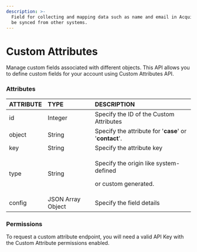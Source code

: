 ```yaml
---
description: >-
  Field for collecting and mapping data such as name and email in Acquire. Can
  be synced from other systems.
---
```


# Custom Attributes

Manage custom fields associated with different objects. This API allows you to define custom fields for your account using Custom Attributes API.

### Attributes 

<table>
  <thead>
    <tr>
      <th style="text-align:left">ATTRIBUTE</th>
      <th style="text-align:left">TYPE</th>
      <th style="text-align:left">DESCRIPTION</th>
    </tr>
  </thead>
  <tbody>
    <tr>
      <td style="text-align:left">id</td>
      <td style="text-align:left">Integer</td>
      <td style="text-align:left">Specify the ID of the Custom Attributes</td>
    </tr>
    <tr>
      <td style="text-align:left">object</td>
      <td style="text-align:left">String</td>
      <td style="text-align:left">Specify the attribute for &apos;<b>case</b>&apos; or &apos;<b>contact</b>&apos;.</td>
    </tr>
    <tr>
      <td style="text-align:left">key</td>
      <td style="text-align:left">String</td>
      <td style="text-align:left">Specify the attribute key</td>
    </tr>
    <tr>
      <td style="text-align:left">type</td>
      <td style="text-align:left">String</td>
      <td style="text-align:left">
        <p>Specify the origin like system-defined</p>
        <p>or custom generated.</p>
      </td>
    </tr>
    <tr>
      <td style="text-align:left">config</td>
      <td style="text-align:left">JSON Array Object</td>
      <td style="text-align:left">Specify the field details</td>
    </tr>
  </tbody>
</table>

### Permissions 

To request a custom attribute endpoint, you will need a valid API Key with the Custom Attribute permissions enabled.

